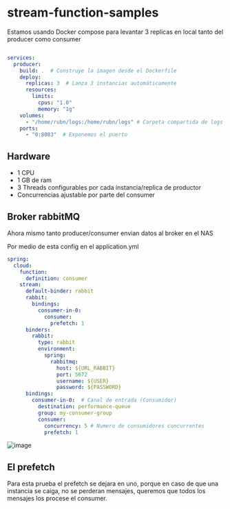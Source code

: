 # stream-function-samples

Estamos usando Docker compose para levantar 3 replicas en local tanto del producer como consumer

```yml

services:
  producer:
    build: .  # Construye la imagen desde el Dockerfile
    deploy:
      replicas: 3  # Lanza 3 instancias automáticamente
      resources:
        limits:
          cpus: "1.0"
          memory: "1g"
    volumes:
      - "/home/rubn/logs:/home/rubn/logs" # Carpeta compartida de logs
    ports:
      - "0:8083"  # Exponemos el puerto
```

## Hardware

- 1 CPU 
- 1 GB de ram
- 3 Threads configurables por cada instancia/replica de productor
- Concurrencias ajustable por parte del consumer

## Broker rabbitMQ

Ahora mismo tanto producer/consumer envian datos al broker en el NAS

Por medio de esta config en el application.yml

```yml
spring:
  cloud:
    function:
      definition: consumer
    stream:
      default-binder: rabbit
      rabbit:
        bindings:
          consumer-in-0:
            consumer:
              prefetch: 1
      binders:
        rabbit:
          type: rabbit
          environment:
            spring:
              rabbitmq:
                host: ${URL_RABBIT}
                port: 5672
                username: ${USER}
                password: ${PASSWORD}
      bindings:
        consumer-in-0:  # Canal de entrada (Consumidor)
          destination: performance-queue
          group: my-consumer-group
          consumer:
            concurrency: 5 # Numero de consumidores concurrentes
            prefetch: 1
```

![image](https://github.com/user-attachments/assets/3f99b733-91f8-4f3d-9fea-ee72c69ee8b3)


## El prefetch

Para esta prueba el prefetch se dejara en uno, porque en caso de que una instancia se caiga, no se perderan mensajes, queremos que todos los mensajes los procese el consumer.
